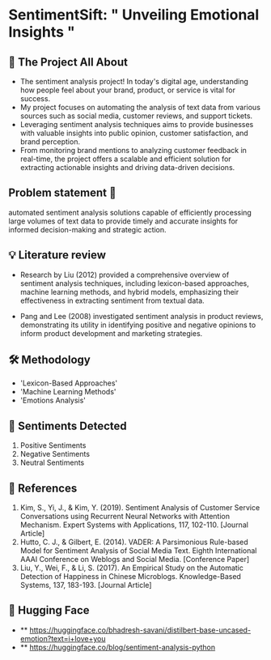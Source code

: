 # SentimentSift:  " Unveiling Emotional Insights "

## 📍 The Project All About 
- The sentiment analysis project! In today's digital age, understanding how people feel about your brand, product, or service is vital for success. 
- My project focuses on automating the analysis of text data from various sources such as social media, customer reviews, and support tickets.
- Leveraging sentiment analysis techniques aims to provide businesses with valuable insights into public opinion, customer satisfaction, and brand perception.
- From monitoring brand mentions to analyzing customer feedback in real-time, the project offers a scalable and efficient solution for extracting actionable insights and driving data-driven decisions.

## Problem statement 📝
 automated sentiment analysis solutions capable of efficiently processing large volumes of text data to provide timely and accurate insights for informed decision-making and strategic action.

## 💡 Literature review   


 - Research by Liu (2012) provided a comprehensive overview of sentiment analysis techniques, including lexicon-based approaches, machine learning methods, and hybrid models, emphasizing their effectiveness in extracting sentiment from textual data. 

 - Pang and Lee (2008) investigated sentiment analysis in product reviews, demonstrating its utility in identifying positive and negative opinions to inform product development and marketing strategies.

## 🛠️ Methodology 

- 'Lexicon-Based Approaches'
- 'Machine Learning Methods'
- 'Emotions Analysis'

## 🚦 Sentiments Detected 
1. Positive Sentiments
2. Negative Sentiments
3. Neutral Sentiments

## 📝 References 
1. Kim, S., Yi, J., & Kim, Y. (2019). Sentiment Analysis of Customer Service Conversations using Recurrent Neural Networks with Attention Mechanism. Expert Systems with Applications, 117, 102-110. [Journal Article]
2. Hutto, C. J., & Gilbert, E. (2014). VADER: A Parsimonious Rule-based Model for Sentiment Analysis of Social Media Text. Eighth International AAAI Conference on Weblogs and Social Media. [Conference Paper]
3. Liu, Y., Wei, F., & Li, S. (2017). An Empirical Study on the Automatic Detection of Happiness in Chinese Microblogs. Knowledge-Based Systems, 137, 183-193. [Journal Article]


## 🤗 Hugging Face 
- ** https://huggingface.co/bhadresh-savani/distilbert-base-uncased-emotion?text=i+love+you
- ** https://huggingface.co/blog/sentiment-analysis-python
